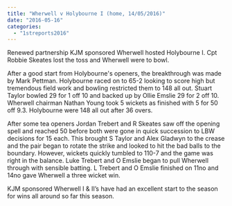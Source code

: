 ```yaml
---
title: "Wherwell v Holybourne I (home, 14/05/2016)"
date: "2016-05-16"
categories: 
  - "1streports2016"
---
```


Renewed partnership KJM sponsored Wherwell hosted Holybourne I. Cpt Robbie Skeates lost the toss and Wherwell were to bowl.

After a good start from Holybourne's openers, the breakthrough was made by Mark Pettman. Holybourne raced on to 65-2 looking to score high but tremendous field work and bowling restricted them to 148 all out. Stuart Taylor bowled 29 for 1 off 10 and backed up by Ollie Emslie 29 for 2 off 10. Wherwell chairman Nathan Young took 5 wickets as finished with 5 for 50 off 9.3. Holybourne were 148 all out after 36 overs.

After some tea openers Jordan Trebert and R Skeates saw off the opening spell and reached 50 before both were gone in quick succession to LBW decisions for 15 each. This brought S Taylor and Alex Gladwyn to the crease and the pair began to rotate the strike and looked to hit the bad balls to the boundary. However, wickets quickly tumbled to 110-7 and the game was right in the balance. Luke Trebert and O Emslie began to pull Wherwell through with sensible batting. L Trebert and O Emslie finished on 11no and 14no gave Wherwell a three wicket win.

KJM sponsored Wherwell I & II’s have had an excellent start to the season for wins all around so far this season.
